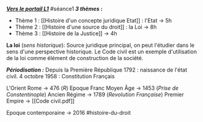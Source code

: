 ***[Vers le portail L1](/1.%20L1/0.%20L1)***
#séance1 
***3 thèmes :***
- Thème 1 : [[Histoire d'un concepte juridique Etat]] : l'Etat -> 5h
- Thème 2 : [[Histoire d'une source du droit]] : la Loi -> 8h
- Thème 3 : [[Histoire de la Justice]] -> 4h

**La loi** (*sens historique*): Source juridique principal, on peut l'étudier dans le sens d'une perspective historique. Le Code civil est un exemple d'utilisation de la loi comme élément de construction de la société.

***Périodisation :***
Depuis la Première République 1792 : naissance de l'état civil.
4 octobre 1958 : Constitution Français

L'Orient
Rome -> 476 (*R*)
Epoque Franc
Moyen Âge -> 1453 (*Prise de Constentinople*)
Ancien Régime -> 1789 (*Revolution Française*)
Premier Empire -> [[Code civil.pdf]]

Epoque contemporaine -> 2016
#histoire-du-droit 